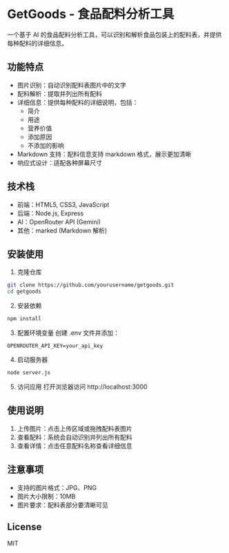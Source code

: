 # GetGoods - 食品配料分析工具

一个基于 AI 的食品配料分析工具，可以识别和解析食品包装上的配料表，并提供每种配料的详细信息。

## 功能特点

- 图片识别：自动识别配料表图片中的文字
- 配料解析：提取并列出所有配料
- 详细信息：提供每种配料的详细说明，包括：
  - 简介
  - 用途
  - 营养价值
  - 添加原因
  - 不添加的影响
- Markdown 支持：配料信息支持 markdown 格式，展示更加清晰
- 响应式设计：适配各种屏幕尺寸

## 技术栈

- 前端：HTML5, CSS3, JavaScript
- 后端：Node.js, Express
- AI：OpenRouter API (Gemini)
- 其他：marked (Markdown 解析)

## 安装使用

1. 克隆仓库
```bash
git clone https://github.com/yourusername/getgoods.git
cd getgoods
```

2. 安装依赖
```bash
npm install
```

3. 配置环境变量
创建 .env 文件并添加：
```
OPENROUTER_API_KEY=your_api_key
```

4. 启动服务器
```bash
node server.js
```

5. 访问应用
打开浏览器访问 http://localhost:3000

## 使用说明

1. 上传图片：点击上传区域或拖拽配料表图片
2. 查看配料：系统会自动识别并列出所有配料
3. 查看详情：点击任意配料名称查看详细信息

## 注意事项

- 支持的图片格式：JPG、PNG
- 图片大小限制：10MB
- 图片要求：配料表部分要清晰可见

## License

MIT